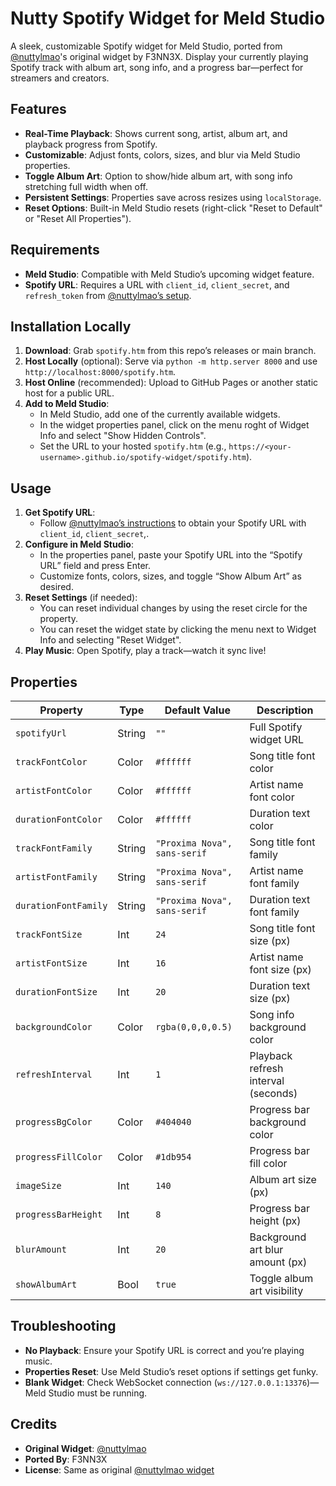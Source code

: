 # Nutty Spotify Widget for Meld Studio

A sleek, customizable Spotify widget for Meld Studio, ported from [@nuttylmao](https://nuttylmao.notion.site/Spotify-Widget-18e19969b237807ca88cfc9c4159da15)'s original widget by F3NN3X. Display your currently playing Spotify track with album art, song info, and a progress bar—perfect for streamers and creators.

## Features
- **Real-Time Playback**: Shows current song, artist, album art, and playback progress from Spotify.
- **Customizable**: Adjust fonts, colors, sizes, and blur via Meld Studio properties.
- **Toggle Album Art**: Option to show/hide album art, with song info stretching full width when off.
- **Persistent Settings**: Properties save across resizes using `localStorage`.
- **Reset Options**: Built-in Meld Studio resets (right-click "Reset to Default" or "Reset All Properties").

## Requirements
- **Meld Studio**: Compatible with Meld Studio’s upcoming widget feature.
- **Spotify URL**: Requires a URL with `client_id`, `client_secret`, and `refresh_token` from [@nuttylmao’s setup](https://nuttylmao.notion.site/Spotify-Widget-18e19969b237807ca88cfc9c4159da15).

## Installation Locally
1. **Download**: Grab `spotify.htm` from this repo’s releases or main branch.
2. **Host Locally** (optional): Serve via `python -m http.server 8000` and use `http://localhost:8000/spotify.htm`.
3. **Host Online** (recommended): Upload to GitHub Pages or another static host for a public URL.
4. **Add to Meld Studio**:
   - In Meld Studio, add one of the currently available widgets.
   - In the widget properties panel, click on the menu roght of Widget Info and select "Show Hidden Controls".
   - Set the URL to your hosted `spotify.htm` (e.g., `https://<your-username>.github.io/spotify-widget/spotify.htm`).

## Usage
1. **Get Spotify URL**:
   - Follow [@nuttylmao’s instructions](https://nuttylmao.notion.site/Spotify-Widget-18e19969b237807ca88cfc9c4159da15) to obtain your Spotify URL with `client_id`, `client_secret`,.
2. **Configure in Meld Studio**:
   - In the properties panel, paste your Spotify URL into the “Spotify URL” field and press Enter.
   - Customize fonts, colors, sizes, and toggle “Show Album Art” as desired.
3. **Reset Settings** (if needed):
   - You can reset individual changes by using the reset circle for the property.
   - You can reset the widget state by clicking the menu next to Widget Info and selecting "Reset Widget".
4. **Play Music**: Open Spotify, play a track—watch it sync live!

## Properties
| Property               | Type   | Default Value                         | Description                              |
|-----------------------|--------|---------------------------------------|------------------------------------------|
| `spotifyUrl`          | String | `""`                                  | Full Spotify widget URL                  |
| `trackFontColor`      | Color  | `#ffffff`                             | Song title font color                    |
| `artistFontColor`     | Color  | `#ffffff`                             | Artist name font color                   |
| `durationFontColor`   | Color  | `#ffffff`                             | Duration text color                      |
| `trackFontFamily`     | String | `"Proxima Nova", sans-serif`          | Song title font family                   |
| `artistFontFamily`    | String | `"Proxima Nova", sans-serif`          | Artist name font family                  |
| `durationFontFamily`  | String | `"Proxima Nova", sans-serif`          | Duration text font family                |
| `trackFontSize`       | Int    | `24`                                  | Song title font size (px)                |
| `artistFontSize`      | Int    | `16`                                  | Artist name font size (px)               |
| `durationFontSize`    | Int    | `20`                                  | Duration text size (px)                  |
| `backgroundColor`     | Color  | `rgba(0,0,0,0.5)`                    | Song info background color               |
| `refreshInterval`     | Int    | `1`                                   | Playback refresh interval (seconds)      |
| `progressBgColor`     | Color  | `#404040`                             | Progress bar background color            |
| `progressFillColor`   | Color  | `#1db954`                             | Progress bar fill color                  |
| `imageSize`           | Int    | `140`                                 | Album art size (px)                      |
| `progressBarHeight`   | Int    | `8`                                   | Progress bar height (px)                 |
| `blurAmount`          | Int    | `20`                                  | Background art blur amount (px)          |
| `showAlbumArt`        | Bool   | `true`                                | Toggle album art visibility              |

## Troubleshooting
- **No Playback**: Ensure your Spotify URL is correct and you’re playing music.
- **Properties Reset**: Use Meld Studio’s reset options if settings get funky.
- **Blank Widget**: Check WebSocket connection (`ws://127.0.0.1:13376`)—Meld Studio must be running.

## Credits
- **Original Widget**: [@nuttylmao](https://github.com/nuttylmao)
- **Ported By**: F3NN3X
- **License**: Same as original [@nuttylmao widget](https://github.com/nuttylmao/spotify-widget#license)
